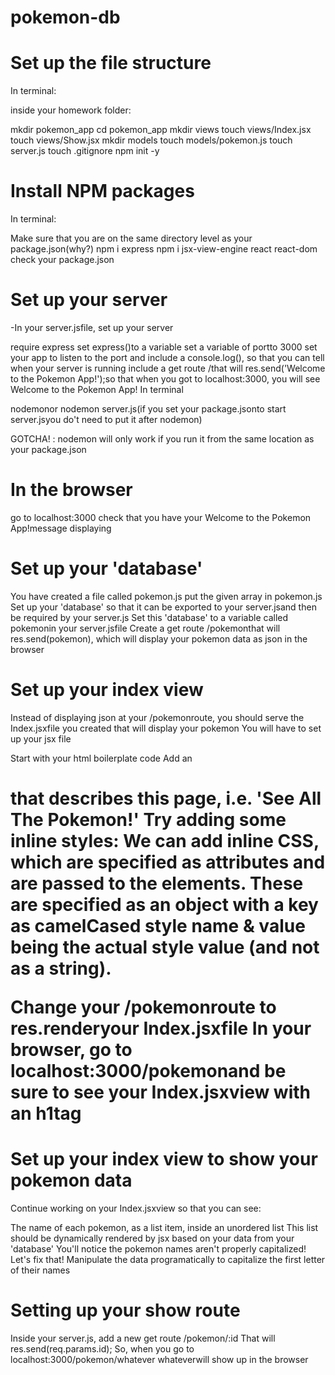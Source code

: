 # pokemon-db

# Set up the file structure
In terminal:

inside your homework folder:

mkdir pokemon_app
cd pokemon_app
mkdir views
touch views/Index.jsx
touch views/Show.jsx
mkdir models
touch models/pokemon.js
touch server.js
touch .gitignore
npm init -y

# Install NPM packages
In terminal:

Make sure that you are on the same directory level as your package.json(why?)
npm i express
npm i jsx-view-engine react react-dom
check your package.json


# Set up your server
-In your server.jsfile, set up your server

require express
set express()to a variable
set a variable of portto 3000
set your app to listen to the port and include a console.log(), so that you can tell when your server is running
include a get route /that will res.send('Welcome to the Pokemon App!');so that when you got to localhost:3000, you will see Welcome to the Pokemon App!
In terminal

nodemonor nodemon server.js(if you set your package.jsonto start server.jsyou do't need to put it after nodemon)

GOTCHA! : nodemon will only work if you run it from the same location as your package.json

# In the browser

go to localhost:3000
check that you have your Welcome to the Pokemon App!message displaying

# Set up your 'database'
You have created a file called pokemon.js
put the given array in pokemon.js
Set up your 'database' so that it can be exported to your server.jsand then be required by your server.js
Set this 'database' to a variable called pokemonin your server.jsfile
Create a get route /pokemonthat will res.send(pokemon), which will display your pokemon data as json in the browser

# Set up your index view

Instead of displaying json at your /pokemonroute, you should serve the Index.jsxfile you created that will display your pokemon
You will have to set up your jsx file

Start with your html boilerplate code
Add an <h1>that describes this page, i.e. 'See All The Pokemon!'
Try adding some inline styles:
We can add inline CSS, which are specified as attributes and are passed to the elements. These are specified as an object with a key as camelCased style name & value being the actual style value (and not as a string).

Change your /pokemonroute to res.renderyour Index.jsxfile
In your browser, go to localhost:3000/pokemonand be sure to see your Index.jsxview with an h1tag

# Set up your index view to show your pokemon data

Continue working on your Index.jsxview so that you can see:

The name of each pokemon, as a list item, inside an unordered list
This list should be dynamically rendered by jsx based on your data from your 'database'
You'll notice the pokemon names aren't properly capitalized! Let's fix that! Manipulate the data programatically to capitalize the first letter of their names

# Setting up your show route

Inside your server.js, add a new get route /pokemon/:id
That will res.send(req.params.id);
So, when you go to localhost:3000/pokemon/whatever
whateverwill show up in the browser